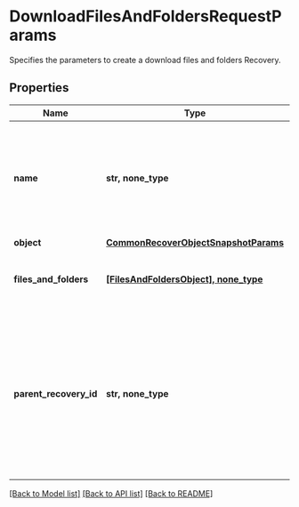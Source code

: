 # DownloadFilesAndFoldersRequestParams

Specifies the parameters to create a download files and folders Recovery.

## Properties
Name | Type | Description | Notes
------------ | ------------- | ------------- | -------------
**name** | **str, none_type** | Specifies the name of the recovery task. This field must be set and must be a unique name. | 
**object** | [**CommonRecoverObjectSnapshotParams**](CommonRecoverObjectSnapshotParams.md) |  | 
**files_and_folders** | [**[FilesAndFoldersObject], none_type**](FilesAndFoldersObject.md) | Specifies the list of files and folders to download. | 
**parent_recovery_id** | **str, none_type** | If current recovery is child task triggered through another parent recovery operation, then this field will specify the id of the parent recovery. | [optional] 

[[Back to Model list]](../README.md#documentation-for-models) [[Back to API list]](../README.md#documentation-for-api-endpoints) [[Back to README]](../README.md)


